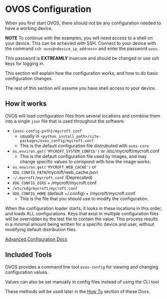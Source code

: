 # OVOS Configuration
When you first start OVOS, there should not be any configuration needed to have a working device.

**NOTE** To continue with the examples, you will need access to a shell on your device.  This can be achevied with SSH.  Connect to your device with the command `ssh ovos@<device_ip_address>` and enter the password `ovos`.

This password is **EXTREAMLY** insecure and should be changed or use ssh keys for logging in.

This section will explain how the configuration works, and how to do basic configuration changes.

The rest of this section will assume you have shell access to your device.

## How it works

OVOS will load configuration files from several locations and combine them into a single `json` file that is used throughout the software.

- `{ovos-config-path}/mycroft.conf`
  - usually in `<python_install_path>/site-packages/ovos_config/mycroft.conf`
  - This is the default configuration file distrubuted with `ovos-core`
- `os.environ.get('MYCROFT_SYSTEM_CONFIG')` or /etc/mycroft/mycroft.conf
  - This is the default configuration file used by images, and may change specific values to corispond with how the image works.
- `os.environ.get('MYCROFT_WEB_CACHE')` or `XDG_CONFIG_PATH`/mycroft/web_cache.json
- `~/.mycroft/mycroft.conf` (Deprecated)
- `XDG_CONFIG_DIRS` + /mycroft/mycroft.conf
- `/etc/xdg/mycroft/mycroft.conf`
- `XDG_CONFIG_HOME` (default ~/.config) + /mycroft/mycroft.conf
  - This is the file that you should use to modify the configuration.

When the configuration loader starts, it looks in these locations in this order, and loads ALL configurations. Keys that exist in multiple configuration files will be overridden by the last file to contain the value. This process results in a minimal amount being written for a specific device and user, without modifying default distribution files.

[Advanced Configuration Docs](https://openvoiceos.github.io/ovos-technical-manual/config/)

## Included Tools
OVOS provides a command line tool `ovos-config` for viewing and changing configuration values.

Values can also be set manually in config files instead of using the CLI tool

These methods will be used later in the [How To](how_to.md) section of these Docs.
